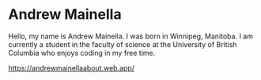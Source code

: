 # Andrew Mainella
Hello,
my name is Andrew Mainella. I was born in Winnipeg, Manitoba. I am currently a student in the faculty of science at the University of British Columbia who enjoys coding in my free time.

https://andrewmainellaabout.web.app/
